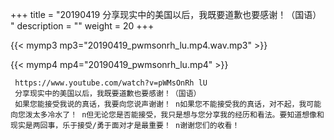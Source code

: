 +++
title = "20190419  分享现实中的美国以后，我既要道歉也要感谢！（国语） "
description = ""
weight = 20
+++

{{< mymp3 mp3="20190419_pwmsonrh_lu.mp4.wav.mp3" >}}

{{< mymp4 mp4="20190419_pwmsonrh_lu.mp4" >}}

     https://www.youtube.com/watch?v=pWMsOnRh lU 
     分享现实中的美国以后，我既要道歉也要感谢！（国语） 
     如果您能接受我说的真话，我要向您说声谢谢！ n如果您不能接受我的真话，对不起，我可能向您泼太多冷水了！ n但无论您是否能接受，我只是想与您分享我的经历和看法。要知道想像和现实是两回事，乐于接受/勇于面对才是最重要！ n谢谢您们的收看！ 
